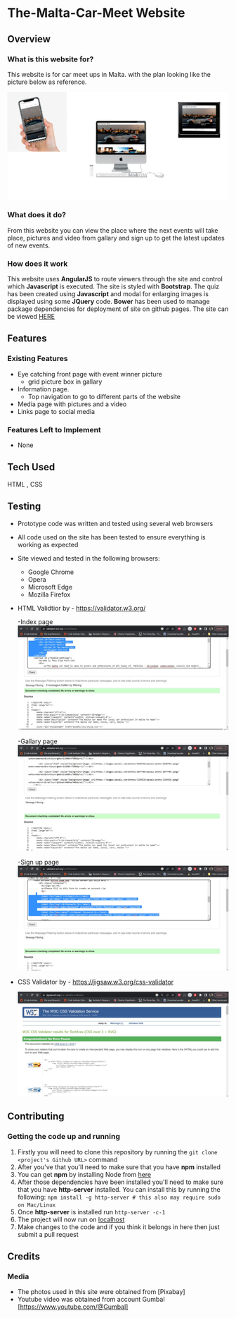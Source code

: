 # The-Malta-Car-Meet Website
 
## Overview
 
### What is this website for?
 This website is for car meet ups in Malta. with the plan looking like the picture below as reference.

![Landing Page](./assets/Readme-md-images/download11111-qe1dbMt72-transformed.jpeg)
 
### What does it do?
 From this website you can view the place where the next events will take place, pictures and video from gallary and sign up to get the latest updates of new events.

 
### How does it work
 
This website uses **AngularJS** to route viewers through the site and control which **Javascript** is executed. The site is styled with **Bootstrap**. The quiz has been created using **Javascript** and modal for enlarging images is displayed using some **JQuery** code. **Bower** has been used to manage package dependencies for deployment of site on github pages. The site can be viewed [HERE](https://gdv373.github.io/The-Malta-Car-Meet-media/)

## Features
 
### Existing Features
- Eye catching front page with event winner picture
  - grid picture box in gallary
- Information page.
  - Top navigation to go to different parts of the website
- Media page with pictures and a video
- Links page to social media
### Features Left to Implement
- None

## Tech Used
HTML , CSS

## Testing
- Prototype code was written and tested using several web browsers
- All code used on the site has been tested to ensure everything is working as expected
- Site viewed and tested in the following browsers:
  - Google Chrome
  - Opera
  - Microsoft Edge
  - Mozilla Firefox

- HTML Validtior by - https://validator.w3.org/

  -Index page
  ![Index Page](./assets/Readme-md-images/index-html-valid.jpg)

  -Gallary page
  ![Gallary Page](./assets/Readme-md-images/gallary-html-valid.jpg)

  -Sign up page
  ![Sign up Page](./assets/Readme-md-images/sign-up-html-valid.jpg)

- CSS Validator by - https://jigsaw.w3.org/css-validator

  ![style Page](./assets/Readme-md-images/CSS-valid.jpg)


## Contributing
 
### Getting the code up and running
1. Firstly you will need to clone this repository by running the ```git clone <project's Github URL>``` command
2. After you've that you'll need to make sure that you have **npm** installed
  1. You can get **npm** by installing Node from [here](https://nodejs.org/en/)
4. After those dependencies have been installed you'll need to make sure that you have **http-server** installed. You can install this by running the following: ```npm install -g http-server # this also may require sudo on Mac/Linux```
5. Once **http-server** is installed run ```http-server -c-1```
6. The project will now run on [localhost](http://127.0.0.1:8080)
7. Make changes to the code and if you think it belongs in here then just submit a pull request

## Credits

### Media
- The photos used in this site were obtained from [Pixabay]
- Youtube video was obtained from account Gumbal [https://www.youtube.com/@Gumbal]

